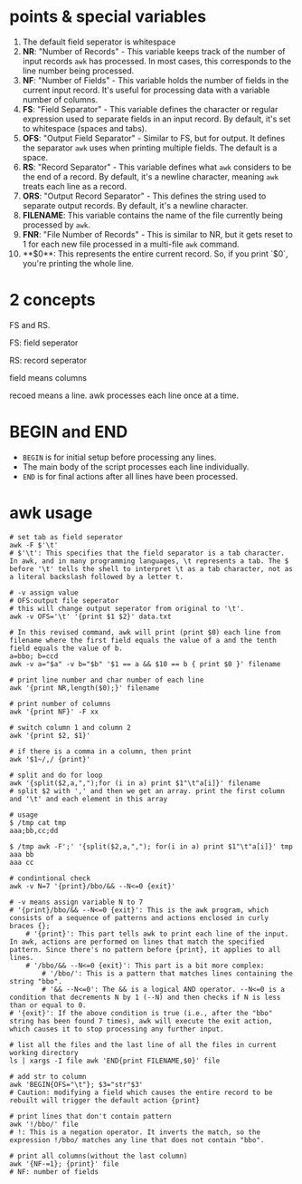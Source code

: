 # points & special variables

1. The default field seperator is whitespace
2. **NR**: "Number of Records" - This variable keeps track of the number of input records `awk` has processed. In most cases, this corresponds to the line number being processed.
3. **NF**: "Number of Fields" - This variable holds the number of fields in the current input record. It's useful for processing data with a variable number of columns.
4. **FS**: "Field Separator" - This variable defines the character or regular expression used to separate fields in an input record. By default, it's set to whitespace (spaces and tabs).
5. **OFS**: "Output Field Separator" - Similar to FS, but for output. It defines the separator `awk` uses when printing multiple fields. The default is a space.
6. **RS**: "Record Separator" - This variable defines what `awk` considers to be the end of a record. By default, it's a newline character, meaning `awk` treats each line as a record.
7. **ORS**: "Output Record Separator" - This defines the string used to separate output records. By default, it's a newline character.
8. **FILENAME**: This variable contains the name of the file currently being processed by `awk`.
9. **FNR**: "File Number of Records" - This is similar to NR, but it gets reset to 1 for each new file processed in a multi-file `awk` command.
10. **$0**: This represents the entire current record. So, if you print `$0`, you're printing the whole line.

# 2 concepts

FS and RS.

FS: field seperator

RS: record seperator

field means columns

recoed means a line. awk processes each line once at a time.

# BEGIN and END

- `BEGIN` is for initial setup before processing any lines.
- The main body of the script processes each line individually.
- `END` is for final actions after all lines have been processed.

# awk usage

``` shell
# set tab as field seperator
awk -F $'\t' 
# $'\t': This specifies that the field separator is a tab character. In awk, and in many programming languages, \t represents a tab. The $ before '\t' tells the shell to interpret \t as a tab character, not as a literal backslash followed by a letter t.

# -v assign value
# OFS:output file seperator
# this will change output seperator from original to '\t'.
awk -v OFS='\t' '{print $1 $2}' data.txt

# In this revised command, awk will print (print $0) each line from filename where the first field equals the value of a and the tenth field equals the value of b.
a=bbo; b=ccd
awk -v a="$a" -v b="$b" '$1 == a && $10 == b { print $0 }' filename

# print line number and char number of each line
awk '{print NR,length($0);}' filename

# print number of columns
awk '{print NF}' -F xx

# switch column 1 and column 2
awk '{print $2, $1}'

# if there is a comma in a column, then print
awk '$1~/,/ {print}'
```

``` shell
# split and do for loop
awk '{split($2,a,",");for (i in a) print $1"\t"a[i]}' filename
# split $2 with ',' and then we get an array. print the first column and '\t' and each element in this array

# usage
$ /tmp cat tmp 
aaa;bb,cc;dd

$ /tmp awk -F';' '{split($2,a,","); for(i in a) print $1"\t"a[i]}' tmp
aaa	bb
aaa	cc
```

``` shell
# condintional check
awk -v N=7 '{print}/bbo/&& --N<=0 {exit}'

# -v means assign variable N to 7
# '{print}/bbo/&& --N<=0 {exit}': This is the awk program, which consists of a sequence of patterns and actions enclosed in curly braces {};
	# '{print}': This part tells awk to print each line of the input. In awk, actions are performed on lines that match the specified pattern. Since there's no pattern before {print}, it applies to all lines.
	# '/bbo/&& --N<=0 {exit}': This part is a bit more complex:
		# '/bbo/': This is a pattern that matches lines containing the string "bbo".
		# '&& --N<=0': The && is a logical AND operator. --N<=0 is a condition that decrements N by 1 (--N) and then checks if N is less than or equal to 0.
# '{exit}': If the above condition is true (i.e., after the "bbo" string has been found 7 times), awk will execute the exit action, which causes it to stop processing any further input.
```

``` shell
# list all the files and the last line of all the files in current working directory
ls | xargs -I file awk 'END{print FILENAME,$0}' file
```

``` shell
# add str to column
awk 'BEGIN{OFS="\t"}; $3="str"$3'
# Caution: modifying a field which causes the entire record to be rebuilt will trigger the default action {print}
```

``` shell
# print lines that don't contain pattern
awk '!/bbo/' file
# !: This is a negation operator. It inverts the match, so the expression !/bbo/ matches any line that does not contain "bbo".
```

``` shell
# print all columns(without the last column)
awk '{NF-=1}; {print}' file
# NF: number of fields
```


